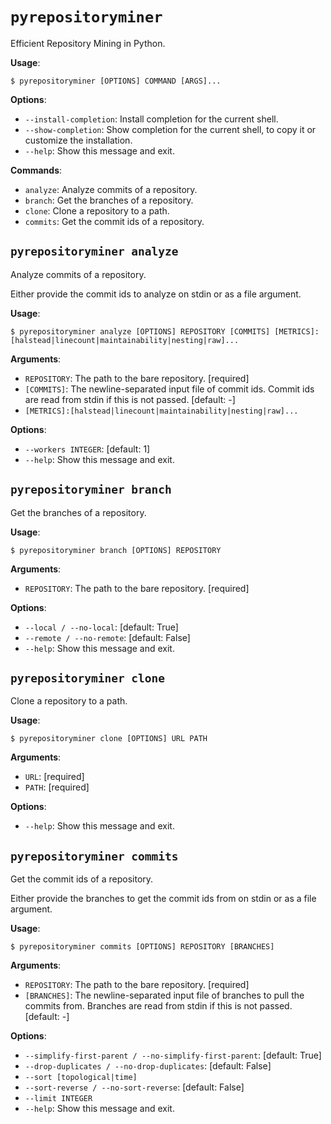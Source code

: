 # `pyrepositoryminer`

Efficient Repository Mining in Python.

**Usage**:

```console
$ pyrepositoryminer [OPTIONS] COMMAND [ARGS]...
```

**Options**:

* `--install-completion`: Install completion for the current shell.
* `--show-completion`: Show completion for the current shell, to copy it or customize the installation.
* `--help`: Show this message and exit.

**Commands**:

* `analyze`: Analyze commits of a repository.
* `branch`: Get the branches of a repository.
* `clone`: Clone a repository to a path.
* `commits`: Get the commit ids of a repository.

## `pyrepositoryminer analyze`

Analyze commits of a repository.

Either provide the commit ids to analyze on stdin or as a file argument.

**Usage**:

```console
$ pyrepositoryminer analyze [OPTIONS] REPOSITORY [COMMITS] [METRICS]:[halstead|linecount|maintainability|nesting|raw]...
```

**Arguments**:

* `REPOSITORY`: The path to the bare repository.  [required]
* `[COMMITS]`: The newline-separated input file of commit ids. Commit ids are read from stdin if this is not passed.  [default: -]
* `[METRICS]:[halstead|linecount|maintainability|nesting|raw]...`

**Options**:

* `--workers INTEGER`: [default: 1]
* `--help`: Show this message and exit.

## `pyrepositoryminer branch`

Get the branches of a repository.

**Usage**:

```console
$ pyrepositoryminer branch [OPTIONS] REPOSITORY
```

**Arguments**:

* `REPOSITORY`: The path to the bare repository.  [required]

**Options**:

* `--local / --no-local`: [default: True]
* `--remote / --no-remote`: [default: False]
* `--help`: Show this message and exit.

## `pyrepositoryminer clone`

Clone a repository to a path.

**Usage**:

```console
$ pyrepositoryminer clone [OPTIONS] URL PATH
```

**Arguments**:

* `URL`: [required]
* `PATH`: [required]

**Options**:

* `--help`: Show this message and exit.

## `pyrepositoryminer commits`

Get the commit ids of a repository.

Either provide the branches to get the commit ids from on stdin or as a file argument.

**Usage**:

```console
$ pyrepositoryminer commits [OPTIONS] REPOSITORY [BRANCHES]
```

**Arguments**:

* `REPOSITORY`: The path to the bare repository.  [required]
* `[BRANCHES]`: The newline-separated input file of branches to pull the commits from. Branches are read from stdin if this is not passed.  [default: -]

**Options**:

* `--simplify-first-parent / --no-simplify-first-parent`: [default: True]
* `--drop-duplicates / --no-drop-duplicates`: [default: False]
* `--sort [topological|time]`
* `--sort-reverse / --no-sort-reverse`: [default: False]
* `--limit INTEGER`
* `--help`: Show this message and exit.
